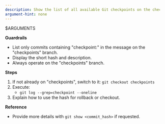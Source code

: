 ```yaml
---
description: Show the list of all available Git checkpoints on the checkpoints branch.
argument-hint: none
---
```


$ARGUMENTS
<!-- GIT:START -->
**Guardrails**
- List only commits containing "checkpoint:" in the message on the "checkpoints" branch.
- Display the short hash and description.
- Always operate on the "checkpoints" branch.

**Steps**
1. If not already on "checkpoints", switch to it: `git checkout checkpoints`
2. Execute:
    - `git log --grep=checkpoint --oneline`
3. Explain how to use the hash for rollback or checkout.

**Reference**
- Provide more details with `git show <commit_hash>` if requested.
<!-- GIT:END -->
